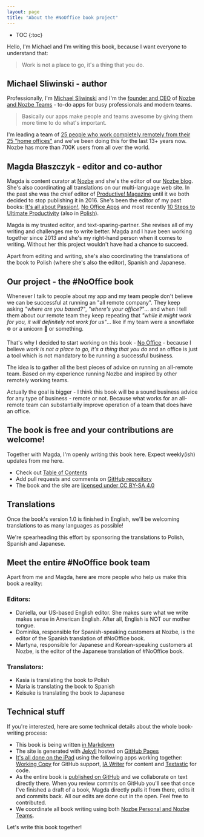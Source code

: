 ```yaml
---
layout: page
title: "About the #NoOffice book project"
---
```


* TOC
{:toc}

Hello, I'm Michael and I'm writing this book, because I want everyone to understand that:

> Work is not a place to go, it's a thing that you do.

## Michael Sliwinski - author

Professionally, I'm [Michael Sliwinski](https://michael.team/) and I'm the [founder and CEO](https://nozbe.com/michael) of [Nozbe and Nozbe Teams](https://nozbe.com/) - to-do apps for busy professionals and modern teams.

> Basically our apps make people and teams awesome by giving them more time to do what's important.

I'm leading a team of [25 people who work completely remotely from their 25 "home offices"](https://nozbe.com/about) and we've been doing this for the last 13+ years now. Nozbe has more than 700K users from all over the world.

## Magda Błaszczyk - editor and co-author

Magda is content curator at [Nozbe](https://nozbe.com/) and she's the editor of our [Nozbe blog](https://nozbe.com/blog). She's also coordinating all translations on our multi-language web site. In the past she was the chief editor of [Productive! Magazine](http://productivemag.com) until it we both decided to stop publishing it in 2016. She's been the editor of my past books: [It's all about Passion!](https://sliwinski.com/passion), [No Office Apps](https://sliwinski.com/apps) and most recently [10 Steps to Ultimate Productivity](https://productivitycourse.com) (also in [Polish](https://KursProduktywnosci.pl)).

Magda is my trusted editor, and text-sparing-partner. She revises all of my writing and challenges me to write better. Magda and I have been working together since 2013 and she's my right-hand person when it comes to writing. Without her this project wouldn't have had a chance to succeed.

Apart from editing and writing, she's also coordinating the translations of the book to Polish (where she's also the editor), Spanish and Japanese.

## Our project - the #NoOffice book

Whenever I talk to people about my app and my team people don't believe we can be successful at running an "all remote company". They keep asking *"where are you based?"*, *"where's your office?"*... and when I tell them about our remote team they keep repeating that *"while it might work for you, it will definitely not work for us"*... like if my team were a snowflake ❄️ or a unicorn 🦄 or something.

That's why I decided to start working on this book - [No Office](/book) - because I believe *work is not a place to go, it's a thing that you do* and an office is just a tool which is not mandatory to be running a successful business.

The idea is to gather all the best pieces of advice on running an all-remote team. Based on my experience running Nozbe and inspired by other remotely working teams.

Actually the goal is bigger - I think this book will be a sound business advice for any type of business - remote or not. Because what works for an all-remote team can substantially improve operation of a team that does have an office.

## The book is free and your contributions are welcome!

Together with Magda, I'm openly writing this book here. Expect weekly(ish) updates from me here.

* Check out [Table of Contents](/book)
* Add pull requests and comments on [GitHub repository](https://github.com/Nozbe/NoOffice.org)
* The book and the site are [licensed under CC BY-SA 4.0](/license)

## Translations

Once the book's version 1.0 is finished in English, we'll be welcoming translations to as many languages as possible!

We're spearheading this effort by sponsoring the translations to Polish, Spanish and Japanese.

## Meet the entire #NoOffice book team

Apart from me and Magda, here are more people who help us make this book a reality:

### Editors:

- Daniella, our US-based English editor. She makes sure what we write makes sense in American English. After all, English is NOT our mother tongue.
- Dominika, responsible for Spanish-speaking customers at Nozbe, is the editor of the Spanish translation of #NoOffice book.
- Martyna, responsible for Japanese and Korean-speaking customers at Nozbe, is the editor of the Japanese translation of #NoOffice book.

### Translators:

- Kasia is translating the book to Polish
- Maria is translating the book to Spanish
- Keisuke is translating the book to Japanese

## Technical stuff

If you're interested, here are some technical details about the whole book-writing process:

* This book is being written [in Markdown](https://daringfireball.net/projects/markdown/)
* The site is generated with [Jekyll](https://jekyllrb.com) hosted on [GitHub Pages](https://pages.github.com)
* [It's all done on the iPad](/why-in-any-company-you-should-be-using-version-control-for-anything-how-we-use-github-not-only-bc2554308455/) using the following apps working together: [Working Copy](https://workingcopyapp.com/) for GitHub support, [IA Writer](https://ia.net/writer) for content and [Textastic](https://www.textasticapp.com/) for code.
* As the entire book is [published on GitHub](https://github.com/Nozbe/NoOffice.org) and we collaborate on text directly there. When you review commits on GitHub you'll see that once I've finished a draft of a book, Magda directly pulls it from there, edits it and commits back. All our edits are done out in the open. Feel free to contributed.
* We coordinate all book writing using both [Nozbe Personal and Nozbe Teams](https://nozbe.com/).

Let's write this book together!
